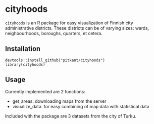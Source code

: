 cityhoods
==========

`cityhoods` is an R package for easy visualization of Finnish city administrative districts. These districts can be of varying sizes: wards, neighbourhoods, boroughs, quarters, et cetera.

## Installation

```
devtools::install_github("pitkant/cityhoods")
library(cityhoods)
```

## Usage

Currently implemented are 2 functions:

- get_areas: downloading maps from the server
- visualize_data: for easy combining of map data with statistical data

Included with the package are 3 datasets from the city of Turku.